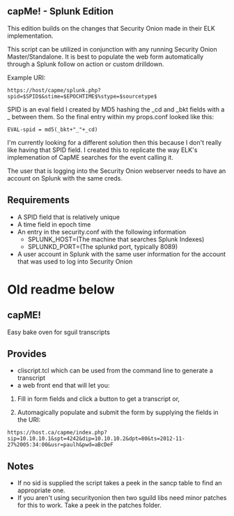 ## capMe! - Splunk Edition

This edition builds on the changes that Security Onion made in their ELK implementation.  

This script can be utilized in conjunction with any running Security Onion Master/Standalone.  It is best to populate the web form  automatically through a Splunk follow on action or custom drilldown.

Example URI:

`https://host/capme/splunk.php?spid=$SPID$&stime=$EPOCHTIME$%stype=$sourcetype$`

SPID is an eval field I created by MD5 hashing the \_cd and \_bkt fields with a \_ between them. So the final entry within my props.conf looked like this:

`EVAL-spid = md5(_bkt+"_"+_cd)`

I'm currently looking for a different solution then this because I don't really like having that SPID field.  I created this to replicate the way ELK's implemenation of CapME searches for the event calling it.

The user that is logging into the Security Onion webserver needs to have an account on Splunk with the same creds.

## Requirements

* A SPID field that is relatively unique
* A time field in epoch time
* An entry in the security.conf with the following information
  - SPLUNK_HOST=(The machine that searches Splunk Indexes)
  - SPLUNKD_PORT=(The splunkd port, typically 8089)
* A user account in Splunk with the same user information for the account that was used to log into Security Onion

# Old readme below

## capME!

Easy bake oven for sguil transcripts

## Provides

* cliscript.tcl which can be used from the command line to generate a transcript
* a web front end that will let you:
       
1) Fill in form fields and click a button to get a transcript or,

2) Automagically populate and submit the form by supplying the fields in the URI:
      
`https://host.ca/capme/index.php?sip=10.10.10.1&spt=4242&dip=10.10.10.2&dpt=80&ts=2012-11-27%2005:34:00&usr=paulh&pwd=aBcDeF`
 

## Notes

 * If no sid is supplied the script takes a peek in the sancp table to find an appropriate one.  
 * If you aren't using securityonion then two sguild libs need minor patches for this to work. Take a peek in the patches folder.

